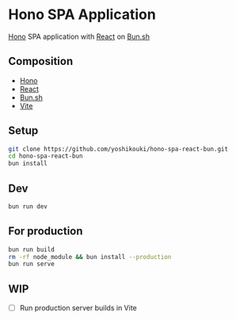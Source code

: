 # Hono SPA Application

[Hono](https://hono.dev/) SPA application with [React](https://react.dev/) on [Bun.sh](https://bun.sh/)

## Composition

- [Hono](https://hono.dev/)
- [React](https://react.dev/)
- [Bun.sh](https://bun.sh/)
- [Vite](https://ja.vitejs.dev/)

## Setup

```bash
git clone https://github.com/yoshikouki/hono-spa-react-bun.git
cd hono-spa-react-bun
bun install
```

## Dev

```bash
bun run dev
```

## For production

```bash
bun run build
rm -rf node_module && bun install --production
bun run serve
```

## WIP

- [ ] Run production server builds in Vite
